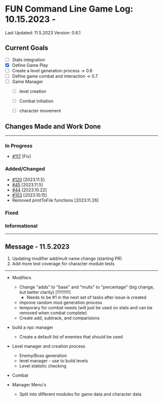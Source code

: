 # FUN Command Line Game Log: 10.15.2023 - 
<!-- Update: Current Log date -->

Last Updated: 11.5.2023 <!-- Update with previous log date -->
Version: 0.6.1
<!-- Update version number when changes made-->
<!-- Verions Additions 
  + 1.0.0 is for major project wide changes like adding a whole new concept/face change
    + V1 = MVP CLI version of game
    + V2 = integration of Textual package and any visiualization features
  + 0.1.0 is for current feature version updates including additions/removal/revamp of methods or parts (general idea of things)
  + 0.0.1 is for minor changes including: bug fixes, additions to current methods
 -->

<!-- _Date_ - When item was added  
__\<Date\>__ - When Item was completed
-->
<!-- Update Table with Current File Count -->

## Current Goals

- [ ] Stats integration 
- [x] Define Game Play
- [ ] Create a level generation process -> 0.6
- [ ] Define game combat and interaction -> 0.7
- [ ] Game Manager
  - [ ] level creation
  - [ ] Combat initiation
  - [ ] character movement


## Changes Made and Work Done

------------------------------

### In Progress
- [#117](https://github.com/jevinevans/Game/issues/117) [Fix]

### Added/Changed
- [#120](https://github.com/jevinevans/Game/issues/120) [2023.11.5]
- [#45](https://github.com/jevinevans/Game/issues/45) [2023.11.5]
- [#44](https://github.com/jevinevans/Game/issues/44) [2023.10.22]
- [#103](https://github.com/jevinevans/Game/issues/103) [2023.10.15]
- Removed printToFile functions [2023.11.26]

### Fixed

### Informational


------------------------------

## Message - 11.5.2023

1. Updating modifier add/mult name change (starting PR)
1. Add more test coverage for character module tests

---------------------------

- Modifiers
  - Change "adds" to "base" and "mults" to "percentage" (big change, but better clarity) [!!!!!!!!!!]
    - Needs to be #1 in the next set of tasks after issue is created
  - improve random mod generation process
  - temporary for combat needs (will just be used on stats and can be removed when combat complete)
  - Create add, subtrack, and comparisions

- build a npc manager
  - Create a default list of enemies that should be used

- Level manager and creation process
  - Enemy/Boss generation
  - level manager - use to build levels
  - Level statistic checking

- Combat

- Manager Menu's
  - Split into different modules for game data and character data

